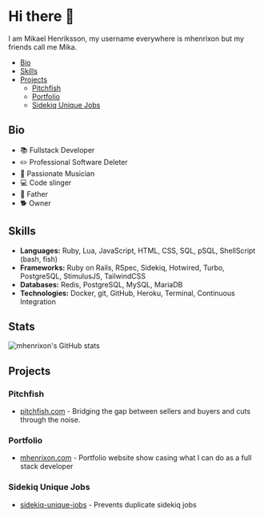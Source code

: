 # Hi there 👋

I am Mikael Henriksson, my username everywhere is mhenrixon but my friends call me Mika.

<!-- MarkdownTOC -->

- [Bio](#bio)
- [Skills](#skills)
- [Projects](#projects)
  - [Pitchfish](#pitchfish)
  - [Portfolio](#portfolio)
  - [Sidekiq Unique Jobs](#sidekiq-unique-jobs)

<!-- /MarkdownTOC -->

## Bio

- 📚 Fullstack Developer
- ✏️ Professional Software Deleter
- 🎸 Passionate Musician
- 💻 Code slinger
- 👧 Father
- 🐕 Owner

## Skills

- **Languages:** Ruby, Lua, JavaScript, HTML, CSS, SQL, pSQL, ShellScript (bash, fish)
- **Frameworks:** Ruby on Rails, RSpec, Sidekiq, Hotwired, Turbo, PostgreSQL, StimulusJS, TailwindCSS
- **Databases:** Redis, PostgreSQL, MySQL, MariaDB 
- **Technologies:** Docker, git, GitHub, Heroku, Terminal, Continuous Integration

## Stats

![mhenrixon's GitHub stats](https://mhenrixon-readme-stats.vercel.app/api?username=mhenrixon&count_private=true&show_icons=true)


## Projects

### Pitchfish

- [pitchfish.com](https://www.pitchfish.com) - Bridging the gap between sellers and buyers and cuts through the noise.

### Portfolio

- [mhenrixon.com](https://mhenrixon.com) - Portfolio website show casing what I can do as a full stack developer

### Sidekiq Unique Jobs

- [sidekiq-unique-jobs](https://github.com/mhenrixon/sidekiq-unique-jobs) - Prevents duplicate sidekiq jobs 
